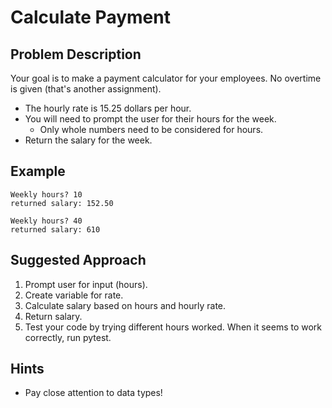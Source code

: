 #  Calculate Payment


## Problem Description
Your goal is to make a payment calculator for your employees. No overtime is given (that's another assignment).

* The hourly rate is 15.25 dollars per hour. 
* You will need to prompt the user for their hours for the week.
    * Only whole numbers need to be considered for hours.
* Return the salary for the week.

## Example
```
Weekly hours? 10
returned salary: 152.50

Weekly hours? 40
returned salary: 610
```

## Suggested Approach
1) Prompt user for input (hours).
2) Create variable for rate.
3) Calculate salary based on hours and hourly rate.
4) Return salary.
5) Test your code by trying different hours worked. When it seems to work correctly, run pytest.

## Hints
* Pay close attention to data types!
